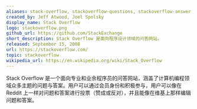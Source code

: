 ```yaml
---
aliases: stack-overflow, stackoverflow-questions, stackoverflow-answer
created_by: Jeff Atwood, Joel Spolsky
display_name: Stack Overflow
logo: stackoverflow.png 
github_url: https://github.com/StackExchange
short_description: Stack Overflow 是面向程序设计领域的问答网站。
released: September 15, 2008
url: https://stackoverflow.com/
topic: stackoverflow
wikipedia_url: https://en.wikipedia.org/wiki/Stack_Overflow
---
```

Stack Overflow 是一个面向专业和业余程序员的问答网站，涵盖了计算机编程领域众多主题的问题与答案。用户可以通过会员身份和积极参与，用户可以像在 Reddit 上一样对问题和答案进行投票（赞成或反对），并且能像在维基上那样编辑问题和答案。